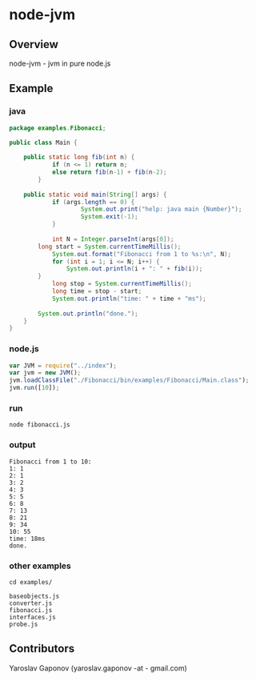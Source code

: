 node-jvm
========

## Overview

node-jvm - jvm in pure node.js


## Example

### java
```java
package examples.Fibonacci;

public class Main {
	
	public static long fib(int n) {
            if (n <= 1) return n;
            else return fib(n-1) + fib(n-2);
        }
        
	public static void main(String[] args) {
            if (args.length == 0) {
                    System.out.print("help: java main {Number}");
                    System.exit(-1);
            }		
		
            int N = Integer.parseInt(args[0]);
	    long start = System.currentTimeMillis();            
            System.out.format("Fibonacci from 1 to %s:\n", N);
            for (int i = 1; i <= N; i++) {
                System.out.println(i + ": " + fib(i));
	    }
            long stop = System.currentTimeMillis();
            long time = stop - start;
            System.out.println("time: " + time + "ms");
		
	    System.out.println("done.");
	}
}
```

### node.js
```javascript
var JVM = require("../index");
var jvm = new JVM();
jvm.loadClassFile("./Fibonacci/bin/examples/Fibonacci/Main.class");
jvm.run([10]);
```

### run
`node fibonacci.js`

### output
```
Fibonacci from 1 to 10:
1: 1
2: 1
3: 2
4: 3
5: 5
6: 8
7: 13
8: 21
9: 34
10: 55
time: 18ms
done.
```

### other examples
`cd examples/`

```
baseobjects.js
converter.js
fibonacci.js
interfaces.js
probe.js
```


## Contributors

Yaroslav Gaponov (yaroslav.gaponov -at - gmail.com)